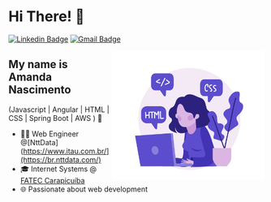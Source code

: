 
<h1>Hi There! 👋</h1>

[![Linkedin Badge](https://img.shields.io/badge/-LinkedIn-6633cc?style=flat-square&logo=Linkedin&logoColor=white&link=https://www.linkedin.com/in/amsnascimento/)](https://www.linkedin.com/in/amsnascimento/)
[![Gmail Badge](https://img.shields.io/badge/-amandamicaele.ns@gmail.com-6633cc?style=flat-square&logo=Gmail&logoColor=white&link=mailto:amandamicaele.ns@gmail.com)](mailto:amandamicaele.ns@gmail.com)

<img align="right" alt="Code Girl image" src="./codeGirl.jpg"  width="300px"/>

## My name is Amanda Nascimento
(Javascript | Angular | HTML | CSS | Spring Boot | AWS ) 🚀
- 👩‍💻 Web Engineer @[NttData](https://www.itau.com.br/](https://br.nttdata.com/)
- 🎓 Internet Systems @ [FATEC Carapicuíba](https://www.fateccarapicuiba.edu.br/)
- 🌐 Passionate about web development
